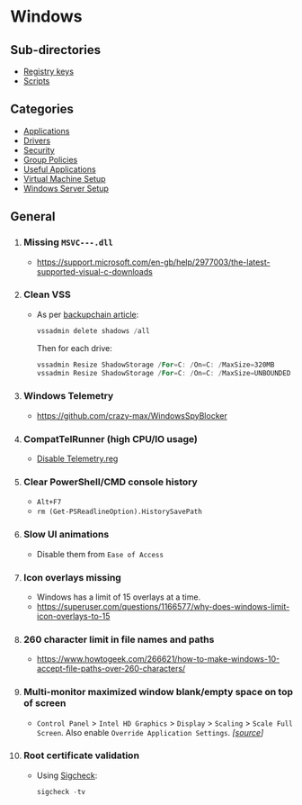 # Windows

## Sub-directories
- [Registry keys](Regs/)
- [Scripts](scripts/)

## Categories
- [Applications](Applications.md)
- [Drivers](Drivers.md)
- [Security](Security.md)
- [Group Policies](Group%20Policies.md)
- [Useful Applications](Useful%20Applications.md)
- [Virtual Machine Setup](https://github.com/ViRb3/windows-vm-ansible)
- [Windows Server Setup](Windows%20Server%20Setup.md)

## General

1. ### Missing `MSVC---.dll`
   - https://support.microsoft.com/en-gb/help/2977003/the-latest-supported-visual-c-downloads

2. ### Clean VSS
   - As per [backupchain article](http://backupchain.com/i/how-to-delete-all-vss-shadows-and-orphaned-shadows):
       ```powershell
       vssadmin delete shadows /all
       ```
       Then for each drive:
       ```powershell
       vssadmin Resize ShadowStorage /For=C: /On=C: /MaxSize=320MB
       vssadmin Resize ShadowStorage /For=C: /On=C: /MaxSize=UNBOUNDED
       ```

3. ### Windows Telemetry
   - https://github.com/crazy-max/WindowsSpyBlocker

4. ### CompatTelRunner (high CPU/IO usage)
   - [Disable Telemetry.reg](Regs/Disable%20CompatTelRunner.reg)

5. ### Clear PowerShell/CMD console history
   - `Alt+F7`
   - `rm (Get-PSReadlineOption).HistorySavePath`

6. ### Slow UI animations
   - Disable them from `Ease of Access`

7. ### Icon overlays missing
   - Windows has a limit of 15 overlays at a time.
   - https://superuser.com/questions/1166577/why-does-windows-limit-icon-overlays-to-15

8. ### 260 character limit in file names and paths
   - https://www.howtogeek.com/266621/how-to-make-windows-10-accept-file-paths-over-260-characters/

9. ### Multi-monitor maximized window blank/empty space on top of screen
   -  `Control Panel` > `Intel HD Graphics` > `Display` > `Scaling` > `Scale Full Screen`. Also enable `Override Application Settings`. _[[source](https://answers.microsoft.com/en-us/windows/forum/all/windows-10-multi-monitor-maximized-window/3c2042ef-73df-401c-9a59-65b347d4dbea)]_

10. ### Root certificate validation
    - Using [Sigcheck](https://docs.microsoft.com/en-us/sysinternals/downloads/sigcheck):
        ```powershell
        sigcheck -tv
        ```
